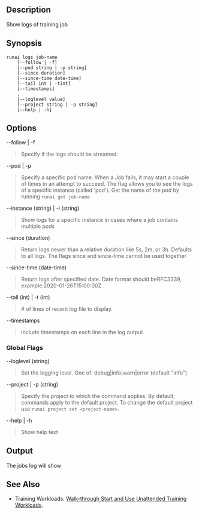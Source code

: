 ## Description

Show logs of training job

## Synopsis

    runai logs job-name 
        [--follow | -f] 
        [--pod string | -p string] 
        [--since duration] 
        [--since-time date-time] 
        [--tail int | -tint] 
        [--timestamps]  
        .
        [--loglevel value] 
        [--project string | -p string] 
        [--help | -h]

## Options

--follow | -f

>  Specify if the logs should be streamed.

--pod | -p

>  Specify a specific pod name. When a Job fails, it may start a couple of times in an attempt to succeed. The flag allows you to see the logs of a specific instance (called 'pod'). Get the name of the pod by running ``runai get job-name``

--instance (string) | -i (string)

>  Show logs for a specific instance in cases where a job contains multiple pods

--since (duration)

>  Return logs newer than a relative duration like 5s, 2m, or 3h. Defaults to all logs. The flags since and since-time cannot be used together

--since-time (date-time)

>  Return logs after specified date. Date format should beRFC3339, example:2020-01-26T15:00:00Z

--tail (int) | -t (int)

>  \# of lines of recent log file to display.

--timestamps

>  Include timestamps on each line in the log output.

### Global Flags

--loglevel (string)

>  Set the logging level. One of: debug|info|warn|error (default "info")

--project | -p (string)

>  Specify the project to which the command applies. By default, commands apply to the default project. To change the default project use ``runai project set <project-name>``.

--help | -h

>  Show help text

## Output

The jobs log will show

## See Also

*   Training Workloads: [Walk-through Start and Use Unattended Training Workloads](../Walkthroughs/Walkthrough-Launch-Unattended-Training-Workloads-.md).

